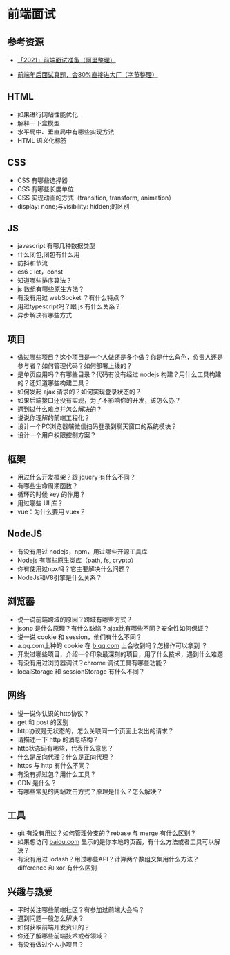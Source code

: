# 前端面试

## 参考资源

- [「2021」前端面试准备（阿里整理）](https://www.yuque.com/cuggz/interview/lph6i8)

- [前端年后面试真题，会80%直接进大厂（字节整理）](https://bitable.feishu.cn/app8Ok6k9qafpMkgyRbfgxeEnet)

## HTML

- 如果进行网站性能优化
- 解释一下盒模型
- 水平局中、垂直局中有哪些实现方法
- HTML 语义化标签

## CSS

- CSS 有哪些选择器
- CSS 有哪些长度单位
- CSS 实现动画的方式（transition, transform, animation）
- display: none;与visibility: hidden;的区别

## JS

- javascript 有哪几种数据类型
- 什么闭包,闭包有什么用
- 防抖和节流
- es6：let，const
- 知道哪些排序算法？
- js 数组有哪些原生方法？
- 有没有用过 webSocket ？有什么特点？
- 用过typescript吗？跟 js 有什么关系？
- 异步解决有哪些方式

## 项目

- 做过哪些项目？这个项目是一个人做还是多个做？你是什么角色，负责人还是参与者？如何管理代码？如何部署上线的？
- 是单页应用吗？有哪些目录？代码有没有经过 nodejs 构建？用什么工具构建的？还知道哪些构建工具？
- 如何发起 ajax 请求的？如何实现登录状态的？
- 如果后端接口还没有实现，为了不影响你的开发，该怎么办？
- 遇到过什么难点并怎么解决的？
- 说说你理解的前端工程化？
- 设计一个PC浏览器端微信扫码登录到聊天窗口的系统模块？
- 设计一个用户权限控制方案？

## 框架

- 用过什么开发框架？跟 jquery 有什么不同？
- 有哪些生命周期函数？
- 循环的时候 key 的作用？
- 用过哪些 UI 库？
- vue：为什么要用 vuex？

## NodeJS

- 有没有用过 nodejs，npm，用过哪些开源工具库
- Nodejs 有哪些原生类库（path, fs, crypto）
- 你有使用过npx吗？它主要解决什么问题？
- NodeJs和V8引擎是什么关系？

## 浏览器

- 说一说前端跨域的原因？跨域有哪些方式？
- jsonp 是什么原理？有什么缺陷？ajax比有哪些不同？安全性如何保证？
- 说一说 cookie 和 session，他们有什么不同？
- a.qq.com上种的 cookie 在 [b.qq.com](http://b.qq.com) 上会收到吗？怎操作可以拿到 ？
- 开发过哪些项目，介绍一个印象最深刻的项目，用了什么技术，遇到什么难题
- 有没有用过浏览器调试？chrome 调试工具有哪些功能？
- localStorage 和 sessionStorage 有什么不同？

## 网络

- 说一说你认识的http协议？
- get 和 post 的区别
- http协议是无状态的，怎么关联同一个页面上发出的请求？
- 请描述一下 http 的消息结构？
- http状态码有哪些，代表什么意思？
- 什么是反向代理？什么是正向代理？
- https 与 http 有什么不同？
- 有没有抓过包？用什么工具？
- CDN 是什么？
- 有哪些常见的网站攻击方式？原理是什么？怎么解决？

## 工具

- git 有没有用过？如何管理分支的？rebase 与 merge 有什么区别？
- 如果想访问 [baidu.com](http://baidu.com) 显示的是你本地的页面，有什么方法或者工具可以解决？
- 有没有用过 lodash？用过哪些API？计算两个数组交集用什么方法？difference 和 xor 有什么区别

## 兴趣与热爱

- 平时关注哪些前端社区？有参加过前端大会吗？
- 遇到问题一般怎么解决？
- 如何获取前端开发资讯的？
- 你还了解哪些前端技术或者领域？
- 有没有做过个人小项目？